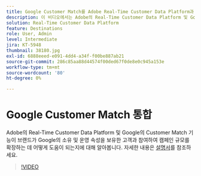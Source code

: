 ```yaml
---
title: Google Customer Match를 Adobe Real-Time Customer Data Platform과 통합
description: 이 비디오에서는 Adobe의 Real-Time Customer Data Platform 및 Google의 Customer Match 기능을 통해 브랜드가 Google의 소유 및 운영 속성을 사용하는 고객과 관계를 유지하여 캠페인 범위를 확장하는 방법을 보여줍니다.
solution: Real-Time Customer Data Platform
feature: Destinations
role: User, Admin
level: Intermediate
jira: KT-5948
thumbnail: 38180.jpg
exl-id: 6888eeed-e091-4dd4-a34f-f00be887ab21
source-git-commit: 286c85aa88d44574f00ded67f0de8e0c945a153e
workflow-type: tm+mt
source-wordcount: '80'
ht-degree: 0%

---
```


# Google Customer Match 통합

Adobe의 Real-Time Customer Data Platform 및 Google의 Customer Match 기능이 브랜드가 Google의 소유 및 운영 속성을 보유한 고객과 참여하여 캠페인 규모를 확장하는 데 어떻게 도움이 되는지에 대해 알아봅니다. 자세한 내용은 [설명서](https://experienceleague.adobe.com/docs/experience-platform/destinations/catalog/advertising/google-customer-match.html)를 참조하세요.

>[!VIDEO](https://video.tv.adobe.com/v/38180?learn=on&enablevpops)
